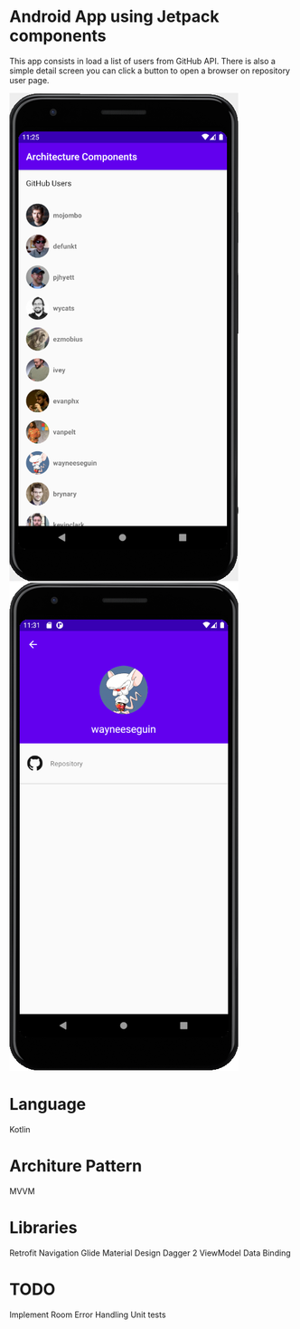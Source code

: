 # Android App using Jetpack components #

This app consists in load a list of users from GitHub API.
There is also a simple detail screen you can click a button to open a browser on repository user page.

![Main Page](/mainPage.png)
![Detail Page](/detailPage.png)

# Language
Kotlin

# Architure Pattern
MVVM

# Libraries #
Retrofit
Navigation
Glide
Material Design
Dagger 2
ViewModel
Data Binding


# TODO #
Implement Room
Error Handling
Unit tests